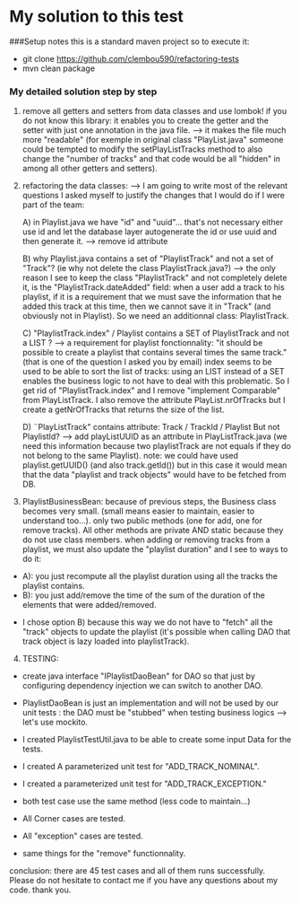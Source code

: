 # My solution to this test

###Setup notes
this is a standard maven project so to execute it:
 - git clone https://github.com/clembou590/refactoring-tests
 - mvn clean package

### My detailed solution step by step

1) remove all getters and setters from data classes and use lombok!
if you do not know this library: it enables you to create the getter and the setter with just one annotation in the java file.
--> it makes the file much more "readable" 
(for exemple in original class "PlayList.java" someone could be tempted to modify the setPlayListTracks method to also change the "number of tracks" and that code would be all "hidden" in among all other getters and setters).



2) refactoring the data classes:
--> I am going to write most of the relevant questions I asked myself to justify the changes that I would do if I were part of the team:

	A) in Playlist.java we have "id" and "uuid"... that's not necessary either use id and let the database layer autogenerate the id or use uuid and then generate it.
	--> remove id attribute

	B) why Playlist.java contains a set of "PlaylistTrack" and not a set of "Track"? (ie why not delete the class PlaylistTrack.java?)
	--> the only reason I see to keep the class "PlaylistTrack" and not completely delete it, is the "PlaylistTrack.dateAdded" field:
		when a user add a track to his playlist, if it is a requirement that we must save the information that he added this track at this time, then we cannot save it in "Track" (and obviously not in Playlist).
		So we need an additionnal class: PlaylistTrack.
		
	C) "PlaylistTrack.index" / Playlist contains a SET of PlaylistTrack and not a LIST ?
	--> a requirement for playlist fonctionnality: "it should be possible to create a playlist that contains several times the same track." (that is one of the question I asked you by email)
		index seems to be used to be able to sort the list of tracks: using an LIST instead of a SET enables the business logic to not have to deal with this problematic.
	    So I get rid of "PlaylistTrack.index" and I remove "implement Comparable" from PlayListTrack.
	    I also remove the attribute PlayList.nrOfTracks but I create a getNrOfTracks that returns the size of the list.
	    
	D) ¨PlayListTrack" contains attribute: Track / TrackId / Playlist But not PlaylistId?
	--> add playListUUID as an attribute in PlayListTrack.java (we need this information because two playlistTrack are not equals if they do not belong to the same Playlist).
	note: we could have used playlist.getUUID() (and also track.getId()) but in this case it would mean that the data "playlist and track objects" would have to be fetched from DB.
	
	 
3) PlaylistBusinessBean:
because of previous steps, the Business class becomes very small. (small means easier to maintain, easier to understand too...).
only two public methods (one for add, one for remove tracks). All other methods are private AND static because they do not use class members.
when adding or removing tracks from a playlist, we must also update the "playlist duration" and I see to ways to do it:
+ A): you just recompute all the playlist duration using all the tracks the playlist contains.
+ B): you just add/remove the time of the sum of the duration of the elements that were added/removed.

- I chose option B) because this way we do not have to "fetch" all the "track" objects to update the playlist (it's possible when calling DAO that track object is lazy loaded into playlistTrack).



4) TESTING:
+ create java interface "IPlaylistDaoBean" for DAO so that just by configuring dependency injection we can switch to another DAO.
+ PlaylistDaoBean is just an implementation and will not be used by our unit tests : the DAO must be "stubbed" when testing business logics --> let's use mockito.
+ I created PlaylistTestUtil.java to be able to create some input Data for the tests.



+ I created A parameterized unit test for "ADD_TRACK_NOMINAL".
+ I created a parameterized unit test for "ADD_TRACK_EXCEPTION."
+ both test case use the same method (less code to maintain...)
+ All Corner cases are tested.
+ All "exception" cases are tested.

+ same things for the "remove" functionnality.

conclusion:
there are 45 test cases and all of them runs successfully.
Please do not hesitate to contact me if you have any questions about my code.
thank you.


